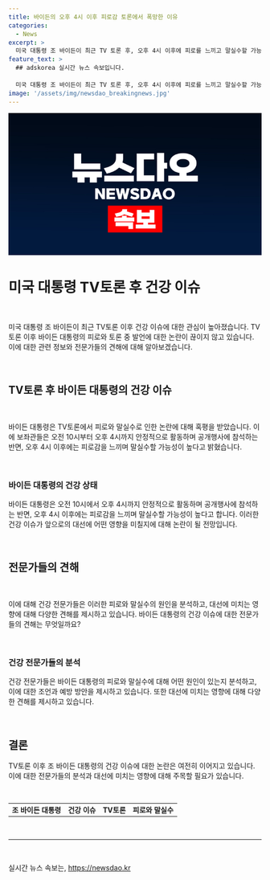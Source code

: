 ```yaml
---
title: 바이든의 오후 4시 이후 피로감 토론에서 폭망한 이유
categories:
  - News
excerpt: >
  미국 대통령 조 바이든이 최근 TV 토론 후, 오후 4시 이후에 피로를 느끼고 말실수할 가능성이 높다는 보좌관들의 발언이 나왔다. 이는 11월 대선을 앞두고 논란이 된 가운데, 바이든 대통령은 자신의 걷는 모습과 말하는 능력에 변화가 있다고 인정했지만 후보 교체론을 일축했다. (총 149자)
feature_text: >
  ## adskorea 실시간 뉴스 속보입니다.

  미국 대통령 조 바이든이 최근 TV 토론 후, 오후 4시 이후에 피로를 느끼고 말실수할 가능성이 높다는 보좌관들의 발언이 나왔다. 이는 11월 대선을 앞두고 논란이 된 가운데, 바이든 대통령은 자신의 걷는 모습과 말하는 능력에 변화가 있다고 인정했지만 후보 교체론을 일축했다. (총 149자)
image: '/assets/img/newsdao_breakingnews.jpg'
---
```


<p><img src="/assets/img/newsdao_breakingnews.jpg" alt="adskorea 속보" /></p>

<h1 data-ke-size="size28">미국 대통령 TV토론 후 건강 이슈</h1>

<p data-ke-size="size16">&nbsp;</p>

<p>미국 대통령 조 바이든이 최근 TV토론 이후 건강 이슈에 대한 관심이 높아졌습니다. TV토론 이후 바이든 대통령의 피로와 토론 중 발언에 대한 논란이 끊이지 않고 있습니다. 이에 대한 관련 정보와 전문가들의 견해에 대해 알아보겠습니다.</p>

<p data-ke-size="size16">&nbsp;</p>

<h2 data-ke-size="size26">TV토론 후 바이든 대통령의 건강 이슈</h2>

<p data-ke-size="size16">&nbsp;</p>

<p>바이든 대통령은 TV토론에서 피로와 말실수로 인한 논란에 대해 혹평을 받았습니다. 이에 보좌관들은 오전 10시부터 오후 4시까지 안정적으로 활동하며 공개행사에 참석하는 반면, 오후 4시 이후에는 피로감을 느끼며 말실수할 가능성이 높다고 밝혔습니다.</p>

<p data-ke-size="size16">&nbsp;</p>

<h3 data-ke-size="size24">바이든 대통령의 건강 상태</h3>

<p data-ke-size="size16">바이든 대통령은 오전 10시에서 오후 4시까지 안정적으로 활동하며 공개행사에 참석하는 반면, 오후 4시 이후에는 피로감을 느끼며 말실수할 가능성이 높다고 합니다. 이러한 건강 이슈가 앞으로의 대선에 어떤 영향을 미칠지에 대해 논란이 될 전망입니다.</p>

<p data-ke-size="size16">&nbsp;</p>

<h2 data-ke-size="size26">전문가들의 견해</h2>

<p data-ke-size="size16">&nbsp;</p>

<p data-ke-size="size16">이에 대해 건강 전문가들은 이러한 피로와 말실수의 원인을 분석하고, 대선에 미치는 영향에 대해 다양한 견해를 제시하고 있습니다. 바이든 대통령의 건강 이슈에 대한 전문가들의 견해는 무엇일까요?</p>

<p data-ke-size="size16">&nbsp;</p>

<h3 data-ke-size="size24">건강 전문가들의 분석</h3>

<p data-ke-size="size16">건강 전문가들은 바이든 대통령의 피로와 말실수에 대해 어떤 원인이 있는지 분석하고, 이에 대한 조언과 예방 방안을 제시하고 있습니다. 또한 대선에 미치는 영향에 대해 다양한 견해를 제시하고 있습니다.</p>

<p data-ke-size="size16">&nbsp;</p>

<h2 data-ke-size="size26">결론</h2>

<p data-ke-size="size16">TV토론 이후 조 바이든 대통령의 건강 이슈에 대한 논란은 여전히 이어지고 있습니다. 이에 대한 전문가들의 분석과 대선에 미치는 영향에 대해 주목할 필요가 있습니다.</p>

<p data-ke-size="size16">&nbsp;</p>

<table>
<tbody>
<tr>
<td style="text-align: center; height: 17px;"><b>조 바이든 대통령</b></td>
<td style="text-align: center; height: 17px;"><b>건강 이슈</b></td>
<td style="text-align: center; height: 17px;"><b>TV토론</b></td>
<td style="text-align: center; height: 17px;"><b>피로와 말실수</b></td>
</tr>
</tbody>
</table>

<p data-ke-size="size16">&nbsp;</p>

<hr>

<p data-ke-size="size16">&nbsp;</p>
실시간 뉴스 속보는, <a href="https://newsdao.kr" rel="dofollow">https://newsdao.kr</a>


